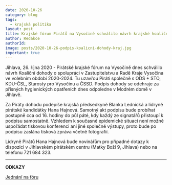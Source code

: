 ```yaml
---
date: 2020-10-26
category: blog
tags:
  - krajská politika
layout: post
title: Krajské fórum Pirátů na Vysočině schválilo návrh krajské koaliční dohody. K podpisu dojde dnes odpoledne
author: Redakce
authorId:  
image: posts/2020-10-26-podpis-koalicni-dohody-kraj.jpg
important: true
---
```


Jihlava, 26. října 2020 - Pirátské krajské fórum na Vysočině dnes schválilo návrh Koaliční dohody o spolupráci v Zastupitelstvu a Radě Kraje Vysočina ve volebním období 2020-2024. Tu uzavřou Piráti společně s ODS + STO, KDU-ČSL, Starosty pro Vysočinu a ČSSD. Podpis dohody se odehraje za přísných hygienických opatřeních dnes odpoledne v Modrém domě v Jihlavě.

Za Piráty dohodu podepíše krajská předsedkyně Blanka Lednická a lídryně pirátské kandidátky Hana Hajnová. Samotný akt podpisu bude probíhat postupně cca od 16. hodiny do půl páté, kdy každý ze signatářů přistoupí k podpisu samostatně. Vzhledem k současné epidemické situaci není možné uspořádat tiskovou konferenci ani jiné společné výstupy, proto bude po podpisu zaslána tisková zpráva včetně fotografií. 

Lídryně Pirátů Hana Hajnová bude novinářům pro případné dotazy k dispozici v Jihlavském pirátském centru (Matky Boží 9, Jihlava) nebo na telefonu 721 684 323. 

---

**ODKAZY**

[Jednání na fóru](https://forum.pirati.cz/viewtopic.php?p=723151#p723151)
